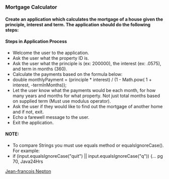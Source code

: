 ### Mortgage Calculator

#### Create an application which calculates the mortgage of a house given the principle, interest and term. The application should do the following steps:

#### Steps in Application Process
* Welcome the user to the application.
* Ask the user what the property ID is.
* Ask the user what the principle is (ex: 200000), the interest (ex: .0575), and term in months (360).
* Calculate the payments based on the formula below:
* double monthlyPayment =  (principle * interest) /  (1 - Math.pow( 1 + interest, -termInMonths));
* Let the user know what the payments would be each month, for how many years and months for what property. Not just total months based on supplied term (Must use modulus operator).
* Ask the user if they would like to find out the mortgage of another home and if not, exit.
* Echo a farewell message to the user.
* Exit the application.

#### NOTE: 
* To compare Strings you must use equals method or equalsIgnoreCase(). For example:
* if (input.equalsIgnoreCase("quit") || input.equalsIgnoreCase("q")) {... pg 70, Java24Hrs



 [Jean-francois Nepton](http://sqasolution.com)
